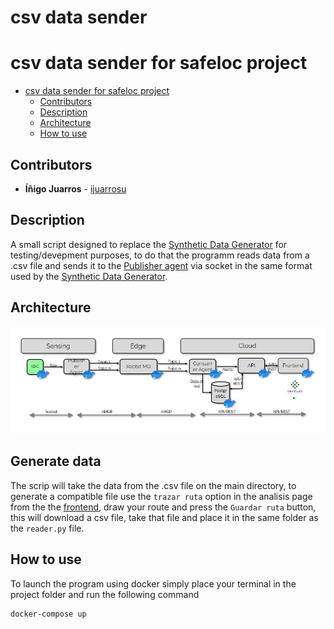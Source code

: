 # csv data sender

# csv data sender for safeloc project

- [csv data sender for safeloc project](#csv-data-sender-for-safeloc-project)
  - [Contributors](#contributors)
  - [Description](#description)
  - [Architecture](#architecture)
  - [How to use](#how-to-use)

## Contributors

- **Íñigo Juarros**  - [ijuarrosu](ijuarrosu@ceit.es)

## Description

A small script designed to replace the [Synthetic Data Generator](https://git.unav.edu/daim/safeloc/synthetic-data-generator) for testing/devepment purposes, to do that the programm reads data from a .csv file and sends it to the [Publisher agent](https://git.unav.edu/daim/safeloc/publisher_agent) via socket in the same format used by the [Synthetic Data Generator](https://git.unav.edu/daim/safeloc/synthetic-data-generator).

## Architecture

![project architecture](img/arqCsv.PNG "Title")

## Generate data

The scrip will take the data from the .csv file on the main directory, to generate a compatible file use the ``trazar ruta`` option in the analisis page from the the [frontend](https://git.unav.edu/daim/safeloc/frontend), draw your route and press the ``Guardar ruta`` button, this will download a csv file, take that file and place it in the same folder as the ``reader.py`` file.

## How to use

To launch the program using docker simply place your terminal in the project folder and run the following command

```bash
docker-compose up
```
